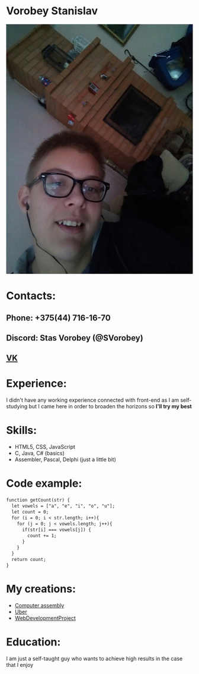# Vorobey Stanislav
![Me](/img/me.jpg)
# Contacts:
## Phone: +375(44) 716-16-70
## Discord: Stas Vorobey (@SVorobey)
## [VK](https://vk.com/tiprostokosmosstas)
# Experience:
I didn't have any working experience connected with front-end as I am self-studying but I came here in order to broaden the horizons so **I'll try my best**
# Skills:
* HTML5, CSS, JavaScript
* C, Java, C# (basics)
* Assembler, Pascal, Delphi (just a little bit)
# Code example:
```
function getCount(str) {
  let vowels = ["a", "e", "i", "o", "u"];
  let count = 0;
  for (i = 0; i < str.length; i++){
    for (j = 0; j < vowels.length; j++){
      if(str[i] === vowels[j]) {
        count += 1;
      }
    }
  }
  return count;
}
```
# My creations:
+ [Computer assembly](https://svorobey.github.io/ComputerAssembly/)
+ [Uber](https://svorobey.github.io/Uber/)
+ [WebDevelopmentProject](https://svorobey.github.io/WebDevelopmentProject/)
# Education:
I am just a self-taught guy who wants to achieve high results in the case that I enjoy